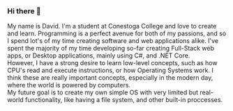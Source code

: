 ### Hi there 👋
<p> My name is David. I'm a student at Conestoga College and love to create and learn. Programming is a perfect avenue for both of my passions, and so I spend lot's of my time creating software and web applications alike. I've spent the majority of my time developing so-far creating Full-Stack web apps, or Desktop applications, mainly using C#, and .NET Core. <br> 
However, I have a strong desire to learn low-level concepts, such as how CPU's read and execute instructions, or how Operating Systems work. I think these are really important concepts, especially in the modern day, where the world is powered by computers. <br>
My future goal is to create my own simple OS with very limited but real-world functionality, like having a file system, and other built-in proccesses.<br>
</p>
